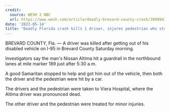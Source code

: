 ```yaml
---
credit:
  source: WESH 2 NBC
  url: https://www.wesh.com/article/deadly-brevard-county-crash/39999438
date: '2022-05-14'
title: "Deadly Florida crash kills 1 driver, injures pedestrian who stopped to help"
---
```

BREVARD COUNTY, Fla. — A driver was killed after getting out of his disabled vehicle on I-95 in Brevard County Saturday morning.

Investigators say the man's Nissan Altima hit a guardrail in the northbound lanes at mile marker 189 just after 5:30 a.m.

A good Samaritan stopped to help and got him out of the vehicle, then both the driver and the pedestrian were hit by a car.

The drivers and the pedestrian were taken to Viera Hospital, where the Altima driver was pronounced dead.

The other driver and the pedestrian were treated for minor injuries.
